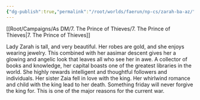 ```yaml
---
{"dg-publish":true,"permalink":"/root/worlds/faerun/np-cs/zarah-ba-az/","tags":["Faerun"]}
---
```


[[Root/Campaigns/As DM/7. The Prince of Thieves/7. The Prince of Thieves\|7. The Prince of Thieves]]

Lady Zarah is tall, and very beautiful. Her robes are gold, and she enjoys wearing jewelry. This combined with her aasimar descent gives her a glowing and angelic look that leaves all who see her in awe. A collector of books and knowledge, her capital boasts one of the greatest libraries in the world. She highly rewards intelligent and thoughtful followers and individuals. Her sister Zaia fell in love with the king. Her whirlwind romance and child with the king lead to her death. Something friday will never forgive the king for. This is one of the major reasons for the current war.  